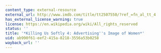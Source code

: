 ```yaml
---
content_type: external-resource
external_url: http://www.imdb.com/title/tt2507550/?ref_=fn_al_tt_4
has_external_license_warning: true
license: https://en.wikipedia.org/wiki/All_rights_reserved
status: ''
title: '*Killing Us Softly 4: Advertising''s Image of Women*'
uid: ab990f61-eef2-415a-8218-3556a53b0258
wayback_url: ''
---
```

